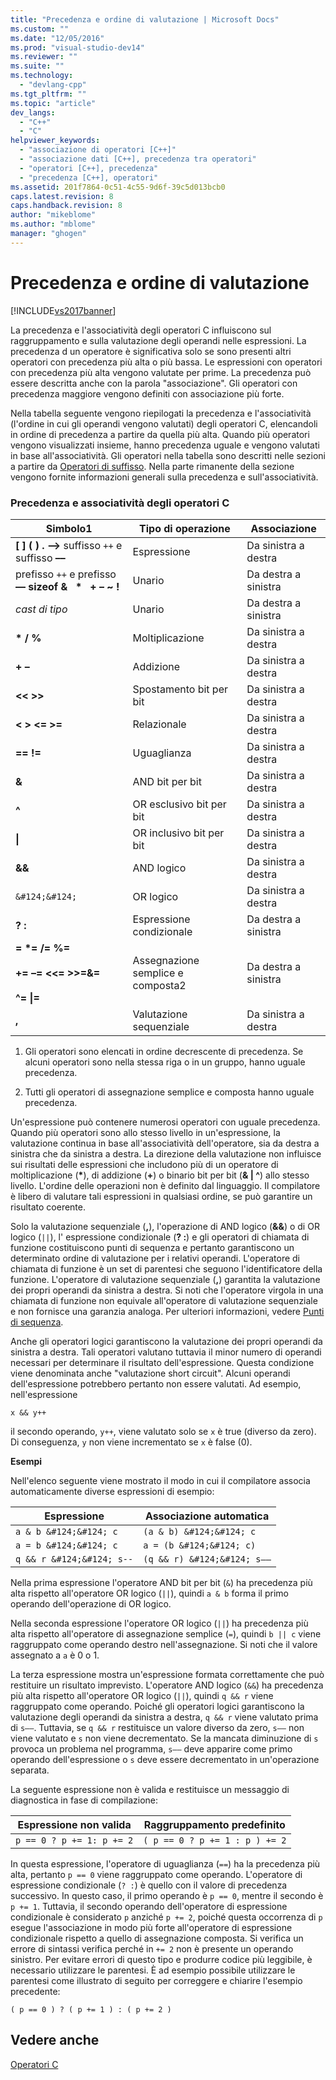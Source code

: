 ```yaml
---
title: "Precedenza e ordine di valutazione | Microsoft Docs"
ms.custom: ""
ms.date: "12/05/2016"
ms.prod: "visual-studio-dev14"
ms.reviewer: ""
ms.suite: ""
ms.technology: 
  - "devlang-cpp"
ms.tgt_pltfrm: ""
ms.topic: "article"
dev_langs: 
  - "C++"
  - "C"
helpviewer_keywords: 
  - "associazione di operatori [C++]"
  - "associazione dati [C++], precedenza tra operatori"
  - "operatori [C++], precedenza"
  - "precedenza [C++], operatori"
ms.assetid: 201f7864-0c51-4c55-9d6f-39c5d013bcb0
caps.latest.revision: 8
caps.handback.revision: 8
author: "mikeblome"
ms.author: "mblome"
manager: "ghogen"
---
```

# Precedenza e ordine di valutazione
[!INCLUDE[vs2017banner](../assembler/inline/includes/vs2017banner.md)]

La precedenza e l'associatività degli operatori C influiscono sul raggruppamento e sulla valutazione degli operandi nelle espressioni.  La precedenza d un operatore è significativa solo se sono presenti altri operatori con precedenza più alta o più bassa.  Le espressioni con operatori con precedenza più alta vengono valutate per prime.  La precedenza può essere descritta anche con la parola "associazione". Gli operatori con precedenza maggiore vengono definiti con associazione più forte.  
  
 Nella tabella seguente vengono riepilogati la precedenza e l'associatività \(l'ordine in cui gli operandi vengono valutati\) degli operatori C, elencandoli in ordine di precedenza a partire da quella più alta.  Quando più operatori vengono visualizzati insieme, hanno precedenza uguale e vengono valutati in base all'associatività.  Gli operatori nella tabella sono descritti nelle sezioni a partire da [Operatori di suffisso](../c-language/postfix-operators.md).  Nella parte rimanente della sezione vengono fornite informazioni generali sulla precedenza e sull'associatività.  
  
### Precedenza e associatività degli operatori C  
  
|Simbolo1|Tipo di operazione|Associazione|  
|--------------|------------------------|------------------|  
|**\[ \] \( \) . –\>** suffisso `++` e suffisso **––**|Espressione|Da sinistra a destra|  
|prefisso `++` e prefisso **–– sizeof &   \*   \+ – ~ \!**|Unario|Da destra a sinistra|  
|*cast di tipo*|Unario|Da destra a sinistra|  
|**\* \/ %**|Moltiplicazione|Da sinistra a destra|  
|**\+ –**|Addizione|Da sinistra a destra|  
|**\<\< \>\>**|Spostamento bit per bit|Da sinistra a destra|  
|**\< \> \<\= \>\=**|Relazionale|Da sinistra a destra|  
|**\=\= \!\=**|Uguaglianza|Da sinistra a destra|  
|**&**|AND bit per bit|Da sinistra a destra|  
|**^**|OR esclusivo bit per bit|Da sinistra a destra|  
|**&#124;**|OR inclusivo bit per bit|Da sinistra a destra|  
|**&&**|AND logico|Da sinistra a destra|  
|`&#124;&#124;`|OR logico|Da sinistra a destra|  
|**? :**|Espressione condizionale|Da destra a sinistra|  
|**\= \*\= \/\= %\=**<br /><br /> **\+\= –\= \<\<\= \>\>\=&\=**<br /><br /> **^\= &#124;\=**|Assegnazione semplice e composta2|Da destra a sinistra|  
|**,**|Valutazione sequenziale|Da sinistra a destra|  
  
 1.  Gli operatori sono elencati in ordine decrescente di precedenza.  Se alcuni operatori sono nella stessa riga o in un gruppo, hanno uguale precedenza.  
  
 2.  Tutti gli operatori di assegnazione semplice e composta hanno uguale precedenza.  
  
 Un'espressione può contenere numerosi operatori con uguale precedenza.  Quando più operatori sono allo stesso livello in un'espressione, la valutazione continua in base all'associatività dell'operatore, sia da destra a sinistra che da sinistra a destra.  La direzione della valutazione non influisce sui risultati delle espressioni che includono più di un operatore di moltiplicazione \(**\***\), di addizione \(**\+**\) o binario bit per bit \(**& &#124; ^**\) allo stesso livello.  L'ordine delle operazioni non è definito dal linguaggio.  Il compilatore è libero di valutare tali espressioni in qualsiasi ordine, se può garantire un risultato coerente.  
  
 Solo la valutazione sequenziale \(**,**\), l'operazione di AND logico \(**&&**\) o di OR logico \(`||`\), l' espressione condizionale \(**? :**\) e gli operatori di chiamata di funzione costituiscono punti di sequenza e pertanto garantiscono un determinato ordine di valutazione per i relativi operandi.  L'operatore di chiamata di funzione è un set di parentesi che seguono l'identificatore della funzione.  L'operatore di valutazione sequenziale \(**,**\) garantita la valutazione dei propri operandi da sinistra a destra. Si noti che l'operatore virgola in una chiamata di funzione non equivale all'operatore di valutazione sequenziale e non fornisce una garanzia analoga. Per ulteriori informazioni, vedere [Punti di sequenza](../c-language/c-sequence-points.md).  
  
 Anche gli operatori logici garantiscono la valutazione dei propri operandi da sinistra a destra.  Tali operatori valutano tuttavia il minor numero di operandi necessari per determinare il risultato dell'espressione.  Questa condizione viene denominata anche "valutazione short circuit".  Alcuni operandi dell'espressione potrebbero pertanto non essere valutati.  Ad esempio, nell'espressione  
  
```  
x && y++  
```  
  
 il secondo operando, `y++`, viene valutato solo se `x` è true \(diverso da zero\).  Di conseguenza, `y` non viene incrementato se `x` è false \(0\).  
  
 **Esempi**  
  
 Nell'elenco seguente viene mostrato il modo in cui il compilatore associa automaticamente diverse espressioni di esempio:  
  
|Espressione|Associazione automatica|  
|-----------------|-----------------------------|  
|`a & b &#124;&#124; c`|`(a & b) &#124;&#124; c`|  
|`a = b &#124;&#124; c`|`a = (b &#124;&#124; c)`|  
|`q && r &#124;&#124; s--`|`(q && r) &#124;&#124; s––`|  
  
 Nella prima espressione l'operatore AND bit per bit \(`&`\) ha precedenza più alta rispetto all'operatore OR logico \(`||`\), quindi `a & b` forma il primo operando dell'operazione di OR logico.  
  
 Nella seconda espressione l'operatore OR logico \(`||`\) ha precedenza più alta rispetto all'operatore di assegnazione semplice \(`=`\), quindi `b || c` viene raggruppato come operando destro nell'assegnazione.  Si noti che il valore assegnato a `a` è 0 o 1.  
  
 La terza espressione mostra un'espressione formata correttamente che può restituire un risultato imprevisto.  L'operatore AND logico \(`&&`\) ha precedenza più alta rispetto all'operatore OR logico \(`||`\), quindi `q && r` viene raggruppato come operando.  Poiché gli operatori logici garantiscono la valutazione degli operandi da sinistra a destra, `q && r` viene valutato prima di `s––`.  Tuttavia, se `q && r` restituisce un valore diverso da zero, `s––` non viene valutato e `s` non viene decrementato.  Se la mancata diminuzione di `s` provoca un problema nel programma, `s––` deve apparire come primo operando dell'espressione o `s` deve essere decrementato in un'operazione separata.  
  
 La seguente espressione non è valida e restituisce un messaggio di diagnostica in fase di compilazione:  
  
|Espressione non valida|Raggruppamento predefinito|  
|----------------------------|--------------------------------|  
|`p == 0 ? p += 1: p += 2`|`( p == 0 ? p += 1 : p ) += 2`|  
  
 In questa espressione, l'operatore di uguaglianza \(`==`\) ha la precedenza più alta, pertanto `p == 0` viene raggruppato come operando.  L'operatore di espressione condizionale \(`? :`\) è quello con il valore di precedenza successivo.  In questo caso, il primo operando è `p == 0`, mentre il secondo è `p += 1`.  Tuttavia, il secondo operando dell'operatore di espressione condizionale è considerato `p` anziché `p += 2`, poiché questa occorrenza di `p` esegue l'associazione in modo più forte all'operatore di espressione condizionale rispetto a quello di assegnazione composta.  Si verifica un errore di sintassi verifica perché in `+= 2` non è presente un operando sinistro.  Per evitare errori di questo tipo e produrre codice più leggibile, è necessario utilizzare le parentesi.  È ad esempio possibile utilizzare le parentesi come illustrato di seguito per correggere e chiarire l'esempio precedente:  
  
```  
( p == 0 ) ? ( p += 1 ) : ( p += 2 )  
```  
  
## Vedere anche  
 [Operatori C](../c-language/c-operators.md)